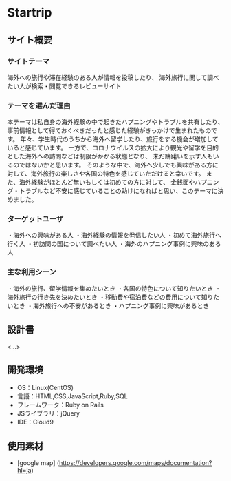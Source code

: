 # **Startrip**

## サイト概要
### サイトテーマ
海外への旅行や滞在経験のある人が情報を投稿したり、
海外旅行に関して調べたい人が検索・閲覧できるレビューサイト

### テーマを選んだ理由
本テーマは私自身の海外経験の中で起きたハプニングやトラブルを共有したり、
事前情報として得ておくべきだったと感じた経験がきっかけで生まれたものです。
年々、学生時代のうちから海外へ留学したり、旅行をする機会が増加していると感じています。
一方で、コロナウイルスの拡大により観光や留学を目的とした海外への訪問などは制限がかかる状態となり、
未だ躊躇いを示す人もいるのではないかと思います。
そのような中で、海外へ少しでも興味がある方に対して、海外旅行の楽しさや各国の特色を感じていただけると幸いです。
また、海外経験がほとんど無いもしくは初めての方に対して、
金銭面やハプニング・トラブルなど不安に感じていることの助けになればと思い、このテーマに決めました。

### ターゲットユーザ
・海外への興味がある人
・海外経験の情報を発信したい人
・初めて海外旅行へ行く人
・初訪問の国について調べたい人
・海外のハプニング事例に興味のある人

### 主な利用シーン
・海外の旅行、留学情報を集めたいとき
・各国の特色について知りたいとき
・海外旅行の行き先を決めたいとき
・移動費や宿泊費などの費用について知りたいとき
・海外旅行への不安があるとき
・ハプニング事例に興味があるとき

## 設計書
<...>

## 開発環境
- OS：Linux(CentOS)
- 言語：HTML,CSS,JavaScript,Ruby,SQL
- フレームワーク：Ruby on Rails
- JSライブラリ：jQuery
- IDE：Cloud9

## 使用素材
- [google map] (https://developers.google.com/maps/documentation?hl=ja)